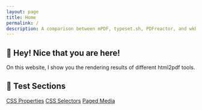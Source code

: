 ```yaml
---
layout: page
title: Home
permalink: /
description: A comparison between mPDF, typeset.sh, PDFreactor, and wkhtmltopdf.
---
```


## 👋 Hey! Nice that you are here!

On this website, I show you the rendering results of different html2pdf tools.

## 🔬 Test Sections
<div class="boxes"><a href="/CSS-Properties/">CSS Properties</a>
<a href="/CSS-Selectors/">CSS Selectors</a>
<a href="/Paged-Media/">Paged Media</a>
</div>